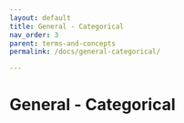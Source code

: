 ```yaml
---
layout: default
title: General - Categorical
nav_order: 3
parent: terms-and-concepts
permalink: /docs/general-categorical/

---
```


# General - Categorical




